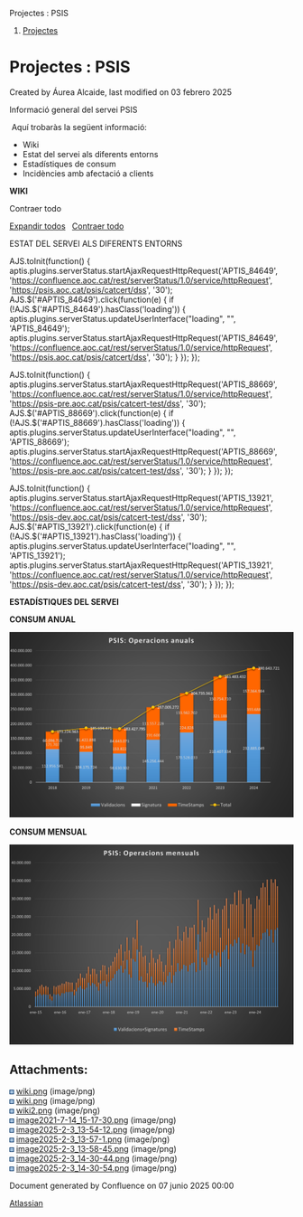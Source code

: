 Projectes : PSIS  

1.  [Projectes](index.md)

Projectes : PSIS
================

Created by Áurea Alcaide, last modified on 03 febrero 2025

Informació general del servei PSIS

 Aquí trobaràs la següent informació:

*   Wiki
*   Estat del servei als diferents entorns
*   Estadístiques de consum
*   Incidències amb afectació a clients  
      
    

**WIKI**

   

Contraer todo

[Expandir todos](#)   [Contraer todo](#)

             

ESTAT DEL SERVEI ALS DIFERENTS ENTORNS

AJS.toInit(function() { aptis.plugins.serverStatus.startAjaxRequestHttpRequest('APTIS\_84649', 'https://confluence.aoc.cat/rest/serverStatus/1.0/service/httpRequest', 'https://psis.aoc.cat/psis/catcert/dss', '30'); AJS.$('#APTIS\_84649').click(function(e) { if (!AJS.$('#APTIS\_84649').hasClass('loading')) { aptis.plugins.serverStatus.updateUserInterface("loading", "", 'APTIS\_84649'); aptis.plugins.serverStatus.startAjaxRequestHttpRequest('APTIS\_84649', 'https://confluence.aoc.cat/rest/serverStatus/1.0/service/httpRequest', 'https://psis.aoc.cat/psis/catcert/dss', '30'); } }); });

AJS.toInit(function() { aptis.plugins.serverStatus.startAjaxRequestHttpRequest('APTIS\_88669', 'https://confluence.aoc.cat/rest/serverStatus/1.0/service/httpRequest', 'https://psis-pre.aoc.cat/psis/catcert-test/dss', '30'); AJS.$('#APTIS\_88669').click(function(e) { if (!AJS.$('#APTIS\_88669').hasClass('loading')) { aptis.plugins.serverStatus.updateUserInterface("loading", "", 'APTIS\_88669'); aptis.plugins.serverStatus.startAjaxRequestHttpRequest('APTIS\_88669', 'https://confluence.aoc.cat/rest/serverStatus/1.0/service/httpRequest', 'https://psis-pre.aoc.cat/psis/catcert-test/dss', '30'); } }); });

AJS.toInit(function() { aptis.plugins.serverStatus.startAjaxRequestHttpRequest('APTIS\_13921', 'https://confluence.aoc.cat/rest/serverStatus/1.0/service/httpRequest', 'https://psis-dev.aoc.cat/psis/catcert-test/dss', '30'); AJS.$('#APTIS\_13921').click(function(e) { if (!AJS.$('#APTIS\_13921').hasClass('loading')) { aptis.plugins.serverStatus.updateUserInterface("loading", "", 'APTIS\_13921'); aptis.plugins.serverStatus.startAjaxRequestHttpRequest('APTIS\_13921', 'https://confluence.aoc.cat/rest/serverStatus/1.0/service/httpRequest', 'https://psis-dev.aoc.cat/psis/catcert-test/dss', '30'); } }); });

**ESTADÍSTIQUES DEL SERVEI**

**CONSUM ANUAL**

![](attachments/24215797/118555226.png)

**CONSUM MENSUAL**

![](attachments/24215797/118555227.png)

Attachments:
------------

![](images/icons/bullet_blue.gif) [wiki.png](attachments/24215797/24215842.png) (image/png)  
![](images/icons/bullet_blue.gif) [wiki.png](attachments/24215797/24215840.png) (image/png)  
![](images/icons/bullet_blue.gif) [wiki2.png](attachments/24215797/24215843.png) (image/png)  
![](images/icons/bullet_blue.gif) [image2021-7-14\_15-17-30.png](attachments/24215797/41523826.png) (image/png)  
![](images/icons/bullet_blue.gif) [image2025-2-3\_13-54-12.png](attachments/24215797/118555217.png) (image/png)  
![](images/icons/bullet_blue.gif) [image2025-2-3\_13-57-1.png](attachments/24215797/118555219.png) (image/png)  
![](images/icons/bullet_blue.gif) [image2025-2-3\_13-58-45.png](attachments/24215797/118555221.png) (image/png)  
![](images/icons/bullet_blue.gif) [image2025-2-3\_14-30-44.png](attachments/24215797/118555226.png) (image/png)  
![](images/icons/bullet_blue.gif) [image2025-2-3\_14-30-54.png](attachments/24215797/118555227.png) (image/png)  

Document generated by Confluence on 07 junio 2025 00:00

[Atlassian](http://www.atlassian.com/)